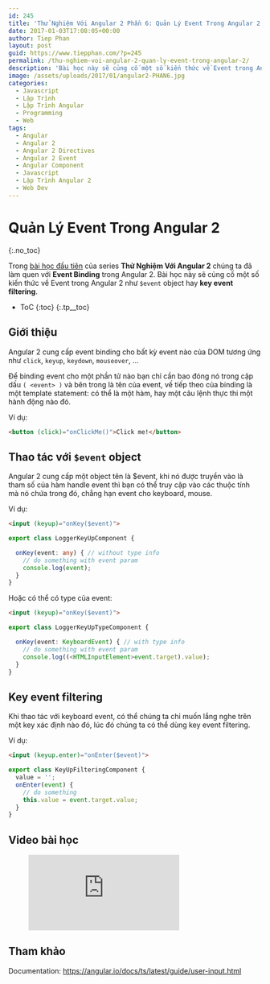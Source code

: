 ```yaml
---
id: 245
title: 'Thử Nghiệm Với Angular 2 Phần 6: Quản Lý Event Trong Angular 2'
date: 2017-01-03T17:08:05+00:00
author: Tiep Phan
layout: post
guid: https://www.tiepphan.com/?p=245
permalink: /thu-nghiem-voi-angular-2-quan-ly-event-trong-angular-2/
description: 'Bài học này sẽ củng cố một số kiến thức về Event trong Angular 2 như $event object hay key event filtering.'
image: /assets/uploads/2017/01/angular2-PHAN6.jpg
categories:
  - Javascript
  - Lập Trình
  - Lập Trình Angular
  - Programming
  - Web
tags:
  - Angular
  - Angular 2
  - Angular 2 Directives
  - Angular 2 Event
  - Angular Component
  - Javascript
  - Lập Trình Angular 2
  - Web Dev
---
```


# Quản Lý Event Trong Angular 2
{:.no_toc}

Trong <a href="/thu-nghiem-voi-angular-2-component-va-data-binding/" target="_blank">bài học đầu tiên</a> của series **Thử Nghiệm Với Angular 2** chúng ta đã làm quen với **Event Binding** trong Angular 2. Bài học này sẽ củng cố một số kiến thức về Event trong Angular 2 như `$event` object hay **key event filtering**.

* ToC
{:toc}
{:.tp__toc}

## Giới thiệu
Angular 2 cung cấp event binding cho bất kỳ event nào của DOM tương ứng như `click`, `keyup`, `keydown`, `mouseover`, &#8230;

Để binding event cho một phần tử nào bạn chỉ cần bao đóng nó trong cặp dấu `( <event> )` và bên trong là tên của event, vế tiếp theo của binding là một template statement: có thể là một hàm, hay một câu lệnh thực thi một hành động nào đó.

Ví dụ:

```html
<button (click)="onClickMe()">Click me!</button>
```

## Thao tác với `$event` object

Angular 2 cung cấp một object tên là $event, khi nó được truyền vào là tham số của hàm handle event thì bạn có thể truy cập vào các thuộc tính mà nó chứa trong đó, chẳng hạn event cho keyboard, mouse.

Ví dụ:

```html
<input (keyup)="onKey($event)">
```

```ts
export class LoggerKeyUpComponent {

  onKey(event: any) { // without type info
    // do something with event param
    console.log(event);
  }
}
```

Hoặc có thể có type của event:

```html
<input (keyup)="onKey($event)">
```
```ts
export class LoggerKeyUpTypeComponent {

  onKey(event: KeyboardEvent) { // with type info
    // do something with event param
    console.log((<HTMLInputElement>event.target).value);
  }
}
```

## Key event filtering

Khi thao tác với keyboard event, có thể chúng ta chỉ muốn lắng nghe trên một key xác định nào đó, lúc đó chúng ta có thể dùng key event filtering.

Ví dụ:

```html
<input (keyup.enter)="onEnter($event)">
```

```ts
export class KeyUpFilteringComponent {
  value = '';
  onEnter(event) { 
    // do something
    this.value = event.target.value;
  }
}
```

## Video bài học

<figure class="video_container">
  <iframe src="https://www.youtube.com/embed/epA82AYZPck" frameborder="0" allowfullscreen="true"> </iframe>
</figure>

## Tham khảo

Documentation: <a href="https://angular.io/docs/ts/latest/guide/user-input.html" target="_blank">https://angular.io/docs/ts/latest/guide/user-input.html</a>